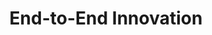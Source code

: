 ---
title: End-to-End Innovation
key         : CP-IN
level : ungraded
skills : Behaviour, Mindset, Competency
difficulty  : easy
area : Competency
questions :
    - "CP-IN-01: Give an example of an idea that you suggested that led to improvements within your organisation."
    - "CP-IN-02: Tell me about a time when you identified a risk and offered a unique method of addressing the risk."
    - "CP-IN-03: Tell me about a time when you contributed to the development of an innovative idea that impacted the market, industry, and ecosystem."
    - "CP-IN-04: Tell me about a time when an innovative product or service you worked on failed. Looking back, what would you have done differently to ensure success?"
desirable :
    - Identified new ways to apply existing information that improved the customer experience
    - Understood the lifecycle of a product/service and its impact on the customer experience
    - Recognised and managed risks to ensure a positive customer experience
    - Analysed gaps between the user/customer or scenario needs and the existing solution portfolio
    - Made suggestions for improvement that were mutually beneficial to the customer and organisation
bonus_points :
    - Identified new ways to apply existing information that improved the customer experience and business processes
    - Understood the lifecycle of a product/service and its impact on customer experience
    - Anticipated and managed risks to ensure a positive customer experience
    - Created solutions that were “in tune” with the company and market, and served to address user/customer needs
    - Made innovative suggestions for improvement that were mutually beneficial to the customer and organisation
---